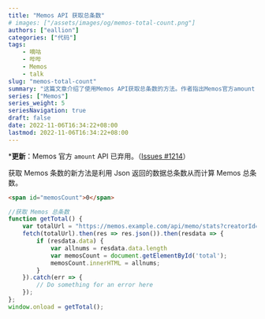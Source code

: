 ```yaml
---
title: "Memos API 获取总条数"
# images: ["/assets/images/og/memos-total-count.png"]
authors: ["eallion"]
categories: ["代码"]
tags:
    - 嘀咕
    - 哔哔
    - Memos
    - talk
slug: "memos-total-count"
summary: "这篇文章介绍了使用Memos API获取总条数的方法。作者指出Memos官方amount API已不再使用，而是要利用Json返回的数据总条数计算Memos的总条数。"
series: ["Memos"]
series_weight: 5
seriesNavigation: true
draft: false
date: 2022-11-06T16:34:22+08:00
lastmod: 2022-11-06T16:34:22+08:00
---
```


***更新**：Memos 官方 `amount` API 已弃用。（[Issues #1214](https://github.com/usememos/memos/issues/1214)）

获取 Memos 条数的新方法是利用 Json 返回的数据总条数从而计算 Memos 总条数。

```html
<span id="memosCount">0</span>
```

```js
//获取 Memos 总条数
function getTotal() {
    var totalUrl = "https://memos.example.com/api/memo/stats?creatorId=101"
    fetch(totalUrl).then(res => res.json()).then(resdata => {
        if (resdata.data) {
            var allnums = resdata.data.length
            var memosCount = document.getElementById('total');
            memosCount.innerHTML = allnums;
        }
    }).catch(err => {
        // Do something for an error here
    });
};
window.onload = getTotal();
```
